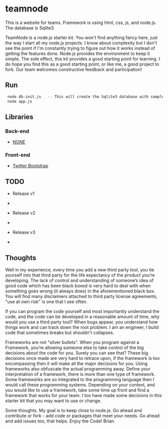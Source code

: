 # teamnode
This is a website for teams.  Framework is using html, css, js, and node.js.  The database is Sqlite3.

TeamNode is a node.js starter kit.  You won't find anything fancy here, just the way I start all my node.js projects. I know about complexity but I don't see the point if I'm constantly trying to figure out how it works instead of getting the features done. Node.js provides the environment to keep it simple.  The side effect, this kit provides a good starting point for learning.  I do hope you find this as a good starting point, or like me, a good project to fork.  Our team welcomes constructive feedback and participation!



## Run

```bash
 node db-init.js   -- This will create the Sqlite3 database with sample data.
 node app.js
 ```

## Libraries

### Back-end

- [NONE]()


### Front-end

- [Twitter Bootstrap](http://twitter.github.com/bootstrap/)

## TODO

- Release v1
- 

- Release v2
- 

- Release v3
- 


## Thoughts
Well in my experience, every time you add a new third party tool, you tie yourself into that third party for the life expectancy of the product you’re developing. The lack of control and understanding of someone’s idea of good code which has been black boxed is very hard to deal with when something goes wrong (it always does) in the aforementioned black box. You will find many disclaimers attached to third party license agreements, "use at own risk" is one that I see often. 

If you can program the code yourself and most importantly understand the code, and the code can be developed in a reasonable amount of time, why would you use a third party tool? When bugs appear, you understand how things work and can track down the root problem. I am an engineer, I build code that sometimes breaks but shouldn't collapses. 

Frameworks are not "silver bullets". When you program against a Framework, you’re allowing someone else to take control of the big decisions about the code for you. Surely you can see that? These big decisions once made are very hard to retrace upon, if the framework is too encompassing then it will make all the major decisions for you. Using frameworks also obfuscate the actual programming away. Define your interpretation of a framework, there is more than one type of framework. Some frameworks are so integrated to the programming language then I would call these programming systems.  Depending on your context, and you would like to use a framework, take some time up front and find a framework that works for your team.  I too have made some decisions in this starter kit that you may want to use or change.

Some thoughts.  My goal is to keep close to node.js.  Go ahead and contribute or fork - add code or packages that meet your needs.  Go ahead and add issues too, that helps.  Enjoy the Code!  Brian.
